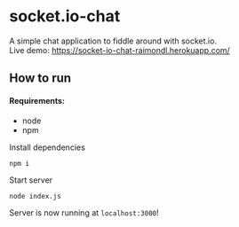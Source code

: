 # socket.io-chat
A simple chat application to fiddle around with socket.io.\
Live demo: https://socket-io-chat-raimondl.herokuapp.com/

## How to run
#### Requirements:
- node
- npm

Install dependencies
```
npm i
```

Start server
```
node index.js
```
Server is now running at ```localhost:3000```!

